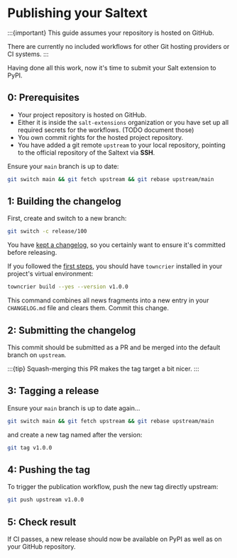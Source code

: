 # Publishing your Saltext

:::{important}
This guide assumes your repository is hosted on GitHub.

There are currently no included workflows for other Git hosting providers or CI systems.
:::

Having done all this work, now it's time to submit your Salt extension to PyPI.

## 0: Prerequisites

* Your project repository is hosted on GitHub.
* Either it is inside the `salt-extensions` organization or you have set up all required secrets for the workflows. (TODO document those)
* You own commit rights for the hosted project repository.
* You have added a git remote `upstream` to your local repository, pointing to the official repository of the Saltext via **SSH**.

Ensure your `main` branch is up to date:

```bash
git switch main && git fetch upstream && git rebase upstream/main
```

## 1: Building the changelog
First, create and switch to a new branch:

```bash
git switch -c release/100
```

You have [kept a changelog](documenting/changelog), so you certainly want to ensure it's committed before releasing.

If you followed the [first steps](first-steps-target), you should have `towncrier` installed in your project's virtual environment:

```bash
towncrier build --yes --version v1.0.0
```

This command combines all news fragments into a new entry in your `CHANGELOG.md` file and clears them. Commit this change.

## 2: Submitting the changelog

This commit should be submitted as a PR and be merged into the default branch on `upstream`.

:::{tip}
Squash-merging this PR makes the tag target a bit nicer.
:::

## 3: Tagging a release

Ensure your `main` branch is up to date again...

```bash
git switch main && git fetch upstream && git rebase upstream/main
```

and create a new tag named after the version:

```bash
git tag v1.0.0
```

## 4: Pushing the tag

To trigger the publication workflow, push the new tag directly upstream:

```bash
git push upstream v1.0.0
```

## 5: Check result

If CI passes, a new release should now be available on PyPI as well as on your GitHub repository.
